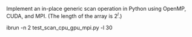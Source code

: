 Implement an in-place generic scan operation in Python using OpenMP, CUDA, and MPI. (The length of the array is $2^l$.)

ibrun -n 2 test_scan_cpu_gpu_mpi.py -l 30

